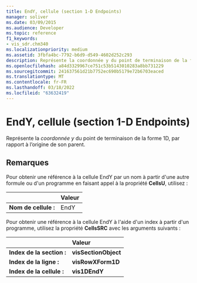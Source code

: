 ```yaml
---
title: EndY, cellule (section 1-D Endpoints)
manager: soliver
ms.date: 03/09/2015
ms.audience: Developer
ms.topic: reference
f1_keywords:
- vis_sdr.chm340
ms.localizationpriority: medium
ms.assetid: 3fbfa4bc-7792-b6d9-d549-4602d252c293
description: Représente la coordonnée y du point de terminaison de la forme 1D, par rapport à l’origine de son parent.
ms.openlocfilehash: a84d3329967ce751c53b5143010283a8bb731229
ms.sourcegitcommit: 241637561d21b7752ec690b5179e72b6703eaced
ms.translationtype: MT
ms.contentlocale: fr-FR
ms.lasthandoff: 03/18/2022
ms.locfileid: "63632419"
---
```

# <a name="endy-cell-1-d-endpoints-section"></a>EndY, cellule (section 1-D Endpoints)

Représente la  *coordonnée y*  du point de terminaison de la forme 1D, par rapport à l’origine de son parent. 
  
## <a name="remarks"></a>Remarques

Pour obtenir une référence à la cellule EndY par un nom à partir d'une autre formule ou d'un programme en faisant appel à la propriété **CellsU**, utilisez : 
  
||Valeur |
|:-----|:-----|
| **Nom de cellule :**  <br/> | EndY  <br/> |
   
Pour obtenir une référence à la cellule EndY à l'aide d'un index à partir d'un programme, utilisez la propriété **CellsSRC** avec les arguments suivants : 
  
||Valeur |
|:-----|:-----|
| **Index de la section :**  <br/> |**visSectionObject** <br/> |
| **Index de la ligne :**  <br/> |**visRowXForm1D** <br/> |
| **Index de la cellule :**  <br/> |**vis1DEndY** <br/> |
   

